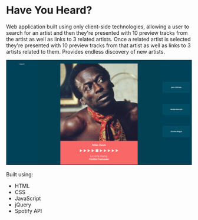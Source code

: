 # Have You Heard?
Web application built using only client-side technologies, allowing a user to search for an artist and then they're presented with 10 preview tracks from the artist as well as links to 3 related artists. Once a related artist is selected they're presented with 10 preview tracks from that artist as well as links to 3 artists related to them. Provides endless discovery of new artists.

![Have You Heard?](haveyouheard.png "Have You Heard?")  

Built using:
* HTML
* CSS
* JavaScript
* jQuery
* Spotify API

